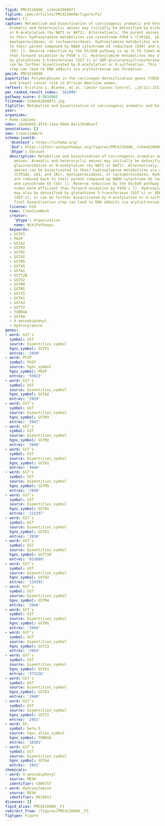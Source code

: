 ```yaml
---
figid: PMC4216608__nihms628688f1
figlink: /pmc/articles/PMC4216608/figure/F1/
number: F1
caption: Metabolism and bioactivation of carcinogenic aromatic and heterocyclic amines.
  Aromatic and heterocyclic amines may initially be detoxified by either glucuronidation
  or N-acetylation (by NAT1 or NAT2). Alternatively, the parent amines can be bioactivated
  to their hydroxylamine metabolites via cytochrome P450′s (CYP1A2, 1A1, and 1B1),
  myeloperoxidases, or lactoperoxidases. Hydroxylamine metabolites are reduced back
  to their parent compound by NADH cytochrome b5 reductase (b5R) and cytochrome b5
  (b5) []. Reverse reduction by the b5/b5R pathway is up to 55 times more efficient
  than forward oxidation by P450′s []. Hydroxylamine metabolites may also be detoxified
  by glutathione S-transferases (GST′s) or UDP-glucuronosyltransferases (UGT's), or
  can be further bioactivated by O-acetylation or O-sulfonation. This final bioactivation
  step can lead to DNA adducts via arylnitrenium ion formation.
pmcid: PMC4216608
papertitle: Polymorphisms in the carcinogen detoxification genes CYB5A and CYB5R3
  and breast cancer risk in African American women.
reftext: Kristina L. Blanke, et al. Cancer Causes Control. ;25(11):1513-1521.
pmc_ranked_result_index: '162894'
pathway_score: 0.8816965
filename: nihms628688f1.jpg
figtitle: Metabolism and bioactivation of carcinogenic aromatic and heterocyclic amines
year: ''
organisms:
- Homo sapiens
ndex: 24a9d055-df14-11ea-99da-0ac135e8bacf
annotations: []
seo: CreativeWork
schema-jsonld:
  '@context': https://schema.org/
  '@id': https://pfocr.wikipathways.org/figures/PMC4216608__nihms628688f1.html
  '@type': Dataset
  description: Metabolism and bioactivation of carcinogenic aromatic and heterocyclic
    amines. Aromatic and heterocyclic amines may initially be detoxified by either
    glucuronidation or N-acetylation (by NAT1 or NAT2). Alternatively, the parent
    amines can be bioactivated to their hydroxylamine metabolites via cytochrome P450′s
    (CYP1A2, 1A1, and 1B1), myeloperoxidases, or lactoperoxidases. Hydroxylamine metabolites
    are reduced back to their parent compound by NADH cytochrome b5 reductase (b5R)
    and cytochrome b5 (b5) []. Reverse reduction by the b5/b5R pathway is up to 55
    times more efficient than forward oxidation by P450′s []. Hydroxylamine metabolites
    may also be detoxified by glutathione S-transferases (GST′s) or UDP-glucuronosyltransferases
    (UGT's), or can be further bioactivated by O-acetylation or O-sulfonation. This
    final bioactivation step can lead to DNA adducts via arylnitrenium ion formation.
  license: CC0
  name: CreativeWork
  creator:
    '@type': Organization
    name: WikiPathways
  keywords:
  - GSTP1
  - PHIP
  - GSTA2
  - GSTM3
  - GSTM2
  - GSTO1
  - GSTM5
  - GSTA5
  - GSTA1
  - GSTT2B
  - GSTO2
  - GSTM4
  - GSTM1
  - GSTZ1
  - GSTK1
  - GSTA3
  - GSTT2
  - TUBB4A
  - GSTA4
  - 4-aminobiphenyl
  - Hydroxylamine
genes:
- word: GST's
  symbol: GST
  source: bioentities_symbol
  hgnc_symbol: GSTP1
  entrez: '2950'
- word: PhIP
  symbol: PHIP
  source: hgnc_symbol
  hgnc_symbol: PHIP
  entrez: '55023'
- word: GST's
  symbol: GST
  source: bioentities_symbol
  hgnc_symbol: GSTA2
  entrez: '2939'
- word: GST's
  symbol: GST
  source: bioentities_symbol
  hgnc_symbol: GSTM3
  entrez: '2947'
- word: GST's
  symbol: GST
  source: bioentities_symbol
  hgnc_symbol: GSTM2
  entrez: '2946'
- word: GST's
  symbol: GST
  source: bioentities_symbol
  hgnc_symbol: GSTO1
  entrez: '9446'
- word: GST's
  symbol: GST
  source: bioentities_symbol
  hgnc_symbol: GSTM5
  entrez: '2949'
- word: GST's
  symbol: GST
  source: bioentities_symbol
  hgnc_symbol: GSTA5
  entrez: '221357'
- word: GST's
  symbol: GST
  source: bioentities_symbol
  hgnc_symbol: GSTA1
  entrez: '2938'
- word: GST's
  symbol: GST
  source: bioentities_symbol
  hgnc_symbol: GSTT2B
  entrez: '653689'
- word: GST's
  symbol: GST
  source: bioentities_symbol
  hgnc_symbol: GSTO2
  entrez: '119391'
- word: GST's
  symbol: GST
  source: bioentities_symbol
  hgnc_symbol: GSTM4
  entrez: '2948'
- word: GST's
  symbol: GST
  source: bioentities_symbol
  hgnc_symbol: GSTM1
  entrez: '2944'
- word: GST's
  symbol: GST
  source: bioentities_symbol
  hgnc_symbol: GSTZ1
  entrez: '2954'
- word: GST's
  symbol: GST
  source: bioentities_symbol
  hgnc_symbol: GSTK1
  entrez: '373156'
- word: GST's
  symbol: GST
  source: bioentities_symbol
  hgnc_symbol: GSTA3
  entrez: '2940'
- word: GST's
  symbol: GST
  source: bioentities_symbol
  hgnc_symbol: GSTT2
  entrez: '2953'
- word: b5,
  symbol: beta-5
  source: hgnc_alias_symbol
  hgnc_symbol: TUBB4A
  entrez: '10382'
- word: GST's
  symbol: GST
  source: bioentities_symbol
  hgnc_symbol: GSTA4
  entrez: '2941'
chemicals:
- word: 4-aminobiphenyl
  source: MESH
  identifier: C006757
- word: Hydroxylamine
  source: MESH
  identifier: D019811
diseases: []
figid_alias: PMC4216608__F1
redirect_from: /figures/PMC4216608__F1
figtype: Figure
---
```

